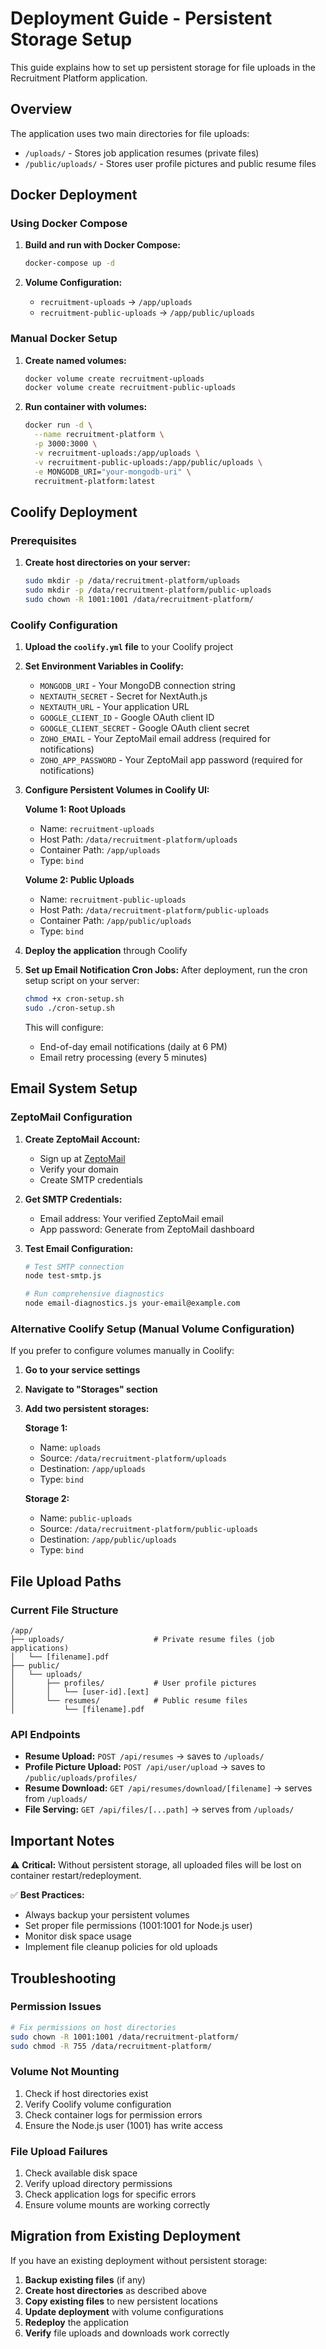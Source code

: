 # Deployment Guide - Persistent Storage Setup

This guide explains how to set up persistent storage for file uploads in the Recruitment Platform application.

## Overview

The application uses two main directories for file uploads:

- `/uploads/` - Stores job application resumes (private files)
- `/public/uploads/` - Stores user profile pictures and public resume files

## Docker Deployment

### Using Docker Compose

1. **Build and run with Docker Compose:**

   ```bash
   docker-compose up -d
   ```

2. **Volume Configuration:**
   - `recruitment-uploads` → `/app/uploads`
   - `recruitment-public-uploads` → `/app/public/uploads`

### Manual Docker Setup

1. **Create named volumes:**

   ```bash
   docker volume create recruitment-uploads
   docker volume create recruitment-public-uploads
   ```

2. **Run container with volumes:**
   ```bash
   docker run -d \
     --name recruitment-platform \
     -p 3000:3000 \
     -v recruitment-uploads:/app/uploads \
     -v recruitment-public-uploads:/app/public/uploads \
     -e MONGODB_URI="your-mongodb-uri" \
     recruitment-platform:latest
   ```

## Coolify Deployment

### Prerequisites

1. **Create host directories on your server:**
   ```bash
   sudo mkdir -p /data/recruitment-platform/uploads
   sudo mkdir -p /data/recruitment-platform/public-uploads
   sudo chown -R 1001:1001 /data/recruitment-platform/
   ```

### Coolify Configuration

1. **Upload the `coolify.yml` file** to your Coolify project

2. **Set Environment Variables in Coolify:**

   - `MONGODB_URI` - Your MongoDB connection string
   - `NEXTAUTH_SECRET` - Secret for NextAuth.js
   - `NEXTAUTH_URL` - Your application URL
   - `GOOGLE_CLIENT_ID` - Google OAuth client ID
   - `GOOGLE_CLIENT_SECRET` - Google OAuth client secret
   - `ZOHO_EMAIL` - Your ZeptoMail email address (required for notifications)
   - `ZOHO_APP_PASSWORD` - Your ZeptoMail app password (required for notifications)

3. **Configure Persistent Volumes in Coolify UI:**

   **Volume 1: Root Uploads**

   - Name: `recruitment-uploads`
   - Host Path: `/data/recruitment-platform/uploads`
   - Container Path: `/app/uploads`
   - Type: `bind`

   **Volume 2: Public Uploads**

   - Name: `recruitment-public-uploads`
   - Host Path: `/data/recruitment-platform/public-uploads`
   - Container Path: `/app/public/uploads`
   - Type: `bind`

4. **Deploy the application** through Coolify

5. **Set up Email Notification Cron Jobs:**
   After deployment, run the cron setup script on your server:
   ```bash
   chmod +x cron-setup.sh
   sudo ./cron-setup.sh
   ```
   This will configure:
   - End-of-day email notifications (daily at 6 PM)
   - Email retry processing (every 5 minutes)

## Email System Setup

### ZeptoMail Configuration

1. **Create ZeptoMail Account:**

   - Sign up at [ZeptoMail](https://www.zoho.com/zeptomail/)
   - Verify your domain
   - Create SMTP credentials

2. **Get SMTP Credentials:**

   - Email address: Your verified ZeptoMail email
   - App password: Generate from ZeptoMail dashboard

3. **Test Email Configuration:**

   ```bash
   # Test SMTP connection
   node test-smtp.js

   # Run comprehensive diagnostics
   node email-diagnostics.js your-email@example.com
   ```

### Alternative Coolify Setup (Manual Volume Configuration)

If you prefer to configure volumes manually in Coolify:

1. **Go to your service settings**
2. **Navigate to "Storages" section**
3. **Add two persistent storages:**

   **Storage 1:**

   - Name: `uploads`
   - Source: `/data/recruitment-platform/uploads`
   - Destination: `/app/uploads`
   - Type: `bind`

   **Storage 2:**

   - Name: `public-uploads`
   - Source: `/data/recruitment-platform/public-uploads`
   - Destination: `/app/public/uploads`
   - Type: `bind`

## File Upload Paths

### Current File Structure

```
/app/
├── uploads/                    # Private resume files (job applications)
│   └── [filename].pdf
├── public/
│   └── uploads/
│       ├── profiles/           # User profile pictures
│       │   └── [user-id].[ext]
│       └── resumes/            # Public resume files
│           └── [filename].pdf
```

### API Endpoints

- **Resume Upload:** `POST /api/resumes` → saves to `/uploads/`
- **Profile Picture Upload:** `POST /api/user/upload` → saves to `/public/uploads/profiles/`
- **Resume Download:** `GET /api/resumes/download/[filename]` → serves from `/uploads/`
- **File Serving:** `GET /api/files/[...path]` → serves from `/uploads/`

## Important Notes

⚠️ **Critical:** Without persistent storage, all uploaded files will be lost on container restart/redeployment.

✅ **Best Practices:**

- Always backup your persistent volumes
- Set proper file permissions (1001:1001 for Node.js user)
- Monitor disk space usage
- Implement file cleanup policies for old uploads

## Troubleshooting

### Permission Issues

```bash
# Fix permissions on host directories
sudo chown -R 1001:1001 /data/recruitment-platform/
sudo chmod -R 755 /data/recruitment-platform/
```

### Volume Not Mounting

1. Check if host directories exist
2. Verify Coolify volume configuration
3. Check container logs for permission errors
4. Ensure the Node.js user (1001) has write access

### File Upload Failures

1. Check available disk space
2. Verify upload directory permissions
3. Check application logs for specific errors
4. Ensure volume mounts are working correctly

## Migration from Existing Deployment

If you have an existing deployment without persistent storage:

1. **Backup existing files** (if any)
2. **Create host directories** as described above
3. **Copy existing files** to new persistent locations
4. **Update deployment** with volume configurations
5. **Redeploy** the application
6. **Verify** file uploads and downloads work correctly
